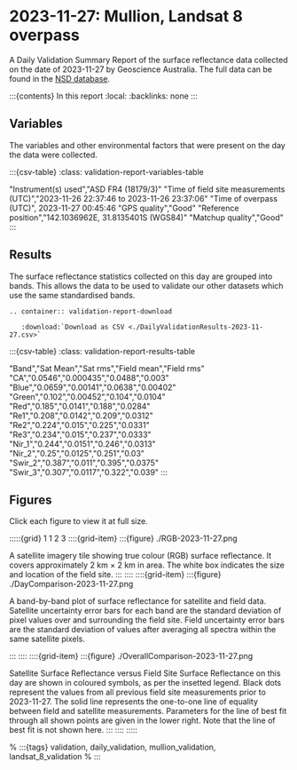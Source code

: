 # 2023-11-27: Mullion, Landsat 8 overpass

A Daily Validation Summary Report of the surface reflectance data collected on the date of 2023-11-27 by Geoscience&nbsp;Australia. The full data can be found in the [NSD database](https://www.dea.ga.gov.au/products/national-spectral-database).

:::{contents} In this report
:local:
:backlinks: none
:::

## Variables

The variables and other environmental factors that were present on the day the data were collected.

:::{csv-table}
:class: validation-report-variables-table

"Instrument(s) used","ASD FR4 (18179/3)"
"Time of field site measurements (UTC)","2023-11-26 22:37:46 to 2023-11-26 23:37:06"
"Time of overpass (UTC)", 2023-11-27 00:45:46
"GPS quality","Good"
"Reference position","142.1036962E, 31.8135401S (WGS84)"
"Matchup quality","Good"
:::

## Results

The surface reflectance statistics collected on this day are grouped into bands. This allows the data to be used to validate our other datasets which use the same standardised bands.

```{eval-rst}
.. container:: validation-report-download

   :download:`Download as CSV <./DailyValidationResults-2023-11-27.csv>`
```

:::{csv-table}
:class: validation-report-results-table

"Band","Sat Mean","Sat rms","Field mean","Field rms"
"CA","0.0546","0.000435","0.0488","0.003"
"Blue","0.0659","0.00141","0.0638","0.00402"
"Green","0.102","0.00452","0.104","0.0104"
"Red","0.185","0.0141","0.188","0.0284"
"Re1","0.208","0.0142","0.209","0.0312"
"Re2","0.224","0.015","0.225","0.0331"
"Re3","0.234","0.015","0.237","0.0333"
"Nir_1","0.244","0.0151","0.246","0.0313"
"Nir_2","0.25","0.0125","0.251","0.03"
"Swir_2","0.387","0.011","0.395","0.0375"
"Swir_3","0.307","0.0117","0.322","0.039"
:::

## Figures

Click each figure to view it at full size.

:::::{grid} 1 1 2 3
::::{grid-item}
:::{figure} ./RGB-2023-11-27.png

A satellite imagery tile showing true colour (RGB) surface reflectance. It covers approximately 2 km × 2 km in area. The white box indicates the size and location of the field site.
:::
::::
::::{grid-item}
:::{figure} ./DayComparison-2023-11-27.png

A band-by-band plot of surface reflectance for satellite and field data. Satellite uncertainty error bars for each band are the standard deviation of pixel values 
over and surrounding the field site. Field uncertainty error bars are the standard deviation of values after averaging all spectra within the same satellite pixels. 

:::
::::
::::{grid-item}
:::{figure} ./OverallComparison-2023-11-27.png

Satellite Surface Reflectance versus Field Site Surface Reflectance on this day are shown in coloured symbols, as per the insetted legend.
Black dots represent the values from all previous field site measurements prior to 2023-11-27. The solid line represents the one-to-one line
of equality between field and satellite measurements. Parameters for the line of best fit through all shown points are given in the lower right.
Note that the line of best fit is not shown here.
:::
::::
:::::

% :::{tags} validation, daily_validation, mullion_validation, landsat_8_validation
% :::
